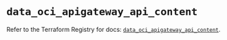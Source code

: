 # `data_oci_apigateway_api_content`

Refer to the Terraform Registry for docs: [`data_oci_apigateway_api_content`](https://registry.terraform.io/providers/hashicorp/oci/7.19.0/docs/data-sources/apigateway_api_content).
